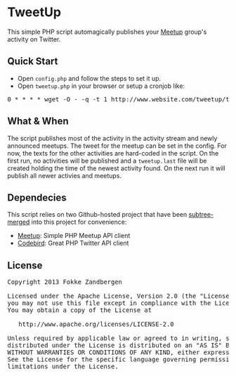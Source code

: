 # TweetUp
This simple PHP script automagically publishes your [Meetup](http://meetup.com) group's activity on Twitter.

## Quick Start

* Open `config.php` and follow the steps to set it up.
* Open `tweetup.php` in your browser or setup a cronjob like:

<pre>0 * * * * wget -O - -q -t 1 http://www.website.com/tweetup/tweetup.php</pre>

## What & When
The script publishes most of the activity in the activity stream and newly announced meetups. The tweet for the meetup can be set in the config. For now, the texts for the other activities are hard-coded in the script. On the first run, no activities will be published and a `tweetup.last` file will be created holding the time of the newest activity found. On the next run it will publish all newer activies and meetups.

## Dependecies
This script relies on two Github-hosted project that have been [subtree-merged](https://help.github.com/articles/working-with-subtree-merge) into this project for convenience:

* [Meetup](https://github.com/FokkeZB/Meetup): Simple PHP Meetup API client
* [Codebird](https://github.com/mynetx/codebird-php): Great PHP Twitter API client

## License

<pre>
Copyright 2013 Fokke Zandbergen

Licensed under the Apache License, Version 2.0 (the "License");
you may not use this file except in compliance with the License.
You may obtain a copy of the License at

   http://www.apache.org/licenses/LICENSE-2.0

Unless required by applicable law or agreed to in writing, software
distributed under the License is distributed on an "AS IS" BASIS,
WITHOUT WARRANTIES OR CONDITIONS OF ANY KIND, either express or implied.
See the License for the specific language governing permissions and
limitations under the License.
</pre>